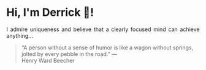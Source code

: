 # Hi, I'm Derrick 👋!
<p align="justify">I admire uniqueness and believe that a clearly focused mind can achieve anything...</p> 
<!-- #quote-start -->
<blockquote>&ldquo;A person without a sense of humor is like a wagon without springs, jolted by every pebble in the road.&rdquo; &mdash; <footer>Henry Ward Beecher</footer></blockquote>
<!-- #quote-end -->
